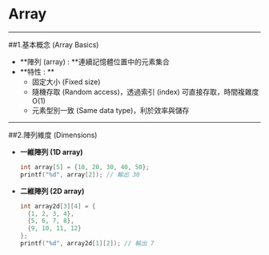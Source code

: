 # Array
---
##1.基本概念 (Array Basics)

- **陣列 (array) : **連續記憶體位置中的元素集合  
- **特性 : **
  - 固定大小 (Fixed size)  
  - 隨機存取 (Random access)，透過索引 (index) 可直接存取，時間複雜度 O(1)  
  - 元素型別一致 (Same data type)，利於效率與儲存  
---
##2.陣列維度 (Dimensions)

- **一維陣列 (1D array)**
  ```c
  int array[5] = {10, 20, 30, 40, 50};
  printf("%d", array[2]); // 輸出 30
  ```
- **二維陣列 (2D array)**
  ```c
  int array2d[3][4] = {
    {1, 2, 3, 4},
    {5, 6, 7, 8},
    {9, 10, 11, 12}
  };
  printf("%d", array2d[1][2]); // 輸出 7
  ```
